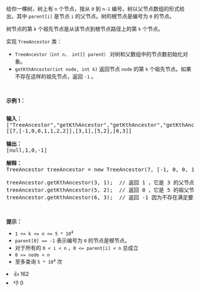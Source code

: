 <p>给你一棵树，树上有 <code>n</code> 个节点，按从 <code>0</code> 到 <code>n-1</code> 编号。树以父节点数组的形式给出，其中 <code>parent[i]</code> 是节点 <code>i</code> 的父节点。树的根节点是编号为 <code>0</code> 的节点。</p>

<p>树节点的第 <em><code>k</code> </em>个祖先节点是从该节点到根节点路径上的第 <code>k</code> 个节点。</p>

<p>实现 <code>TreeAncestor</code> 类：</p>

<ul> 
 <li><code>TreeAncestor（int n， int[] parent）</code> 对树和父数组中的节点数初始化对象。</li> 
 <li><code>getKthAncestor</code><code>(int node, int k)</code> 返回节点 <code>node</code> 的第 <code>k</code> 个祖先节点。如果不存在这样的祖先节点，返回 <code>-1</code>&nbsp;。</li> 
</ul>

<p>&nbsp;</p>

<p><strong>示例 1：</strong></p>

<p><strong><img alt="" src="https://assets.leetcode-cn.com/aliyun-lc-upload/uploads/2020/06/14/1528_ex1.png" /></strong></p>

<pre>
<strong>输入：</strong>
["TreeAncestor","getKthAncestor","getKthAncestor","getKthAncestor"]
[[7,[-1,0,0,1,1,2,2]],[3,1],[5,2],[6,3]]

<strong>输出：</strong>
[null,1,0,-1]

<strong>解释：</strong>
TreeAncestor treeAncestor = new TreeAncestor(7, [-1, 0, 0, 1, 1, 2, 2]);

treeAncestor.getKthAncestor(3, 1);  // 返回 1 ，它是 3 的父节点
treeAncestor.getKthAncestor(5, 2);  // 返回 0 ，它是 5 的祖父节点
treeAncestor.getKthAncestor(6, 3);  // 返回 -1 因为不存在满足要求的祖先节点
</pre>

<p>&nbsp;</p>

<p><strong>提示：</strong></p>

<ul> 
 <li><code>1 &lt;= k &lt;= n &lt;= 5 * 10<sup>4</sup></code></li> 
 <li><code>parent[0] == -1</code> 表示编号为 <code>0</code> 的节点是根节点。</li> 
 <li>对于所有的 <code>0 &lt;&nbsp;i &lt; n</code> ，<code>0 &lt;= parent[i] &lt; n</code> 总成立</li> 
 <li><code>0 &lt;= node &lt; n</code></li> 
 <li>至多查询&nbsp;<code>5 * 10<sup>4</sup></code> 次</li> 
</ul>

<div><li>👍 162</li><li>👎 0</li></div>